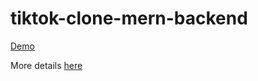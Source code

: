 # tiktok-clone-mern-backend

[Demo](https://tiktok-clone-a70ab.web.app/)

More details [here](https://github.com/ishantmehta01/tiktok-clone-mern/blob/master/README.md)
